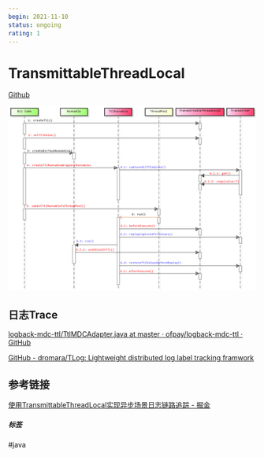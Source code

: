 ```yaml
---
begin: 2021-11-10
status: ongoing
rating: 1
---
```


# TransmittableThreadLocal

[Github](https://github.com/alibaba/transmittable-thread-local)

![](image/Pasted%20image%2020211118181011.png)

## 日志Trace

[logback-mdc-ttl/TtlMDCAdapter.java at master · ofpay/logback-mdc-ttl · GitHub](https://github.com/ofpay/logback-mdc-ttl/blob/master/src/main/java/org/slf4j/TtlMDCAdapter.java)

[GitHub - dromara/TLog: Lightweight distributed log label tracking framwork](https://github.com/dromara/TLog)

## 参考链接

[使用TransmittableThreadLocal实现异步场景日志链路追踪 - 掘金](https://juejin.cn/post/6981831233911128072)

##### 标签
#java 